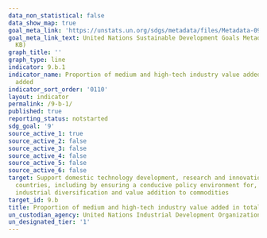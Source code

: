 ```yaml
---
data_non_statistical: false
data_show_map: true
goal_meta_link: 'https://unstats.un.org/sdgs/metadata/files/Metadata-09-0B-01.pdf '
goal_meta_link_text: United Nations Sustainable Development Goals Metadata (PDF 332
  KB)
graph_title: ''
graph_type: line
indicator: 9.b.1
indicator_name: Proportion of medium and high-tech industry value added in total value
  added
indicator_sort_order: '0110'
layout: indicator
permalink: /9-b-1/
published: true
reporting_status: notstarted
sdg_goal: '9'
source_active_1: true
source_active_2: false
source_active_3: false
source_active_4: false
source_active_5: false
source_active_6: false
target: Support domestic technology development, research and innovation in developing
  countries, including by ensuring a conducive policy environment for, inter alia,
  industrial diversification and value addition to commodities
target_id: 9.b
title: Proportion of medium and high-tech industry value added in total value added
un_custodian_agency: United Nations Industrial Development Organization (UNIDO)
un_designated_tier: '1'
---
```

